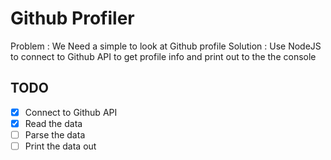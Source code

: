 # Github Profiler

Problem : We Need a simple to look at Github profile
Solution : Use NodeJS to connect to Github API to get profile info and print out to the the console

## TODO
* [x] Connect to Github API
* [x] Read the data
* [ ] Parse the data
* [ ] Print the data out
